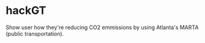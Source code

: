 # hackGT
Show user how they're reducing CO2 emmissions by using Atlanta's MARTA (public transportation).
